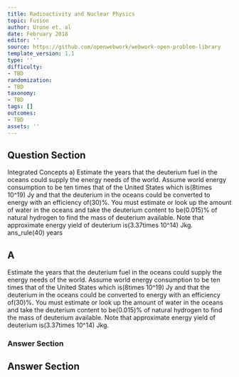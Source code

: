 ```yaml
---
title: Radioactivity and Nuclear Physics
topic: Fusion
author: Urone et. al
date: February 2018
editor: ''
source: https://github.com/openwebwork/webwork-open-problem-library
template_version: 1.1
type: ''
difficulty:
- TBD
randomization:
- TBD
taxonomy:
- TBD
tags: []
outcomes:
- TBD
assets: ''
---
```


## Question Section 

Integrated Concepts 
a) Estimate the years that the deuterium fuel in the oceans could supply the energy needs of the world. Assume world energy consumption to be ten times that of the United States which is(8times 10^19) Jy and that the deuterium in the oceans could be converted to energy with an efficiency of(30)%. You must estimate or look up the amount of water in the oceans and take the deuterium content to be(0.015)% of natural hydrogen to find the mass of deuterium available. Note that approximate energy yield of deuterium is(3.37times 10^14) Jkg.
ans_rule(40) years

## A
Estimate the years that the deuterium fuel in the oceans could supply the energy needs of the world. Assume world energy consumption to be ten times that of the United States which is(8times 10^19) Jy and that the deuterium in the oceans could be converted to energy with an efficiency of(30)%. You must estimate or look up the amount of water in the oceans and take the deuterium content to be(0.015)% of natural hydrogen to find the mass of deuterium available. Note that approximate energy yield of deuterium is(3.37times 10^14) Jkg.
### Answer Section


## Answer Section

